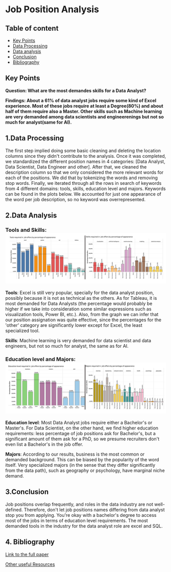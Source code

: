 # Job Position Analysis


## Table of content

- [Key Points](https://github.com/MpiPuin12/Marc-Puyol-Iniesta/edit/main/Customer%20analysis/Readme.md#Key-points)
- [Data Processing](https://github.com/MpiPuin12/Marc-Puyol-Iniesta/edit/main/Customer%20analysis/Readme.md#1.Data-Processing)
- [Data analysis](https://github.com/MpiPuin12/Marc-Puyol-Iniesta/edit/main/Customer%20analysis/Readme.md#2.Data-analysis)
- [Conclusion](https://github.com/MpiPuin12/Marc-Puyol-Iniesta/edit/main/Customer%20analysis/Readme.md#Conclusion)
- [Bibliography](https://github.com/MpiPuin12/Marc-Puyol-Iniesta/edit/main/Customer%20analysis/Readme.md#Bubliography)


## Key Points 

**Question: What are the most demandes skills for a Data Analyst?**

**Findings: About a 61% of data analyst jobs require some kind of Excel experience. Most of these jobs require at least a Degree(80%) and about half of them require also a Master. Other skills such as Machine learning are very demanded among data scientists and engineerenings but not so much for analyst(same for AI).** 


## 1.Data Processing

The first step implied doing some basic cleaning and deleting the location columns since they didn't contribute to the analysis. Once it was completed, we standardized the different position names in 4 categories: [Data Analyst, Data Scientist, Data Engineer and other]. After that, we cleaned the description column so that we only considered the more relevant words for each of the positions. We did that by tokenizing the words and removing stop words. Finally, we iterated through all the rows in search of keywords from 4 different domains: tools, skills, education level and majors. Keywords can be found in the plots below. We accounted for just one appearance of the word per job description, so no keyword was overrepresented.

## 2.Data Analysis

### Tools and Skills: ![Classification Case Study](https://github.com/MpiPuin12/Marc-Puyol-Iniesta/blob/main/Captura%20de%20pantalla%202022-02-08%20a%20las%2018.39.25.png)

**Tools**: Excel is still very popular, specially for the data analyst position, possibly because it is not as technical as the others. As for Tableau, it is most demanded for Data Analysts (the percentage would probably be higher if we take into consideration some similar expressions such as visualization tools, Power BI, etc.). Also, from the graph we can infer that our position assignation was quite effective, since the percentages for the 'other' category are significantly lower except for Excel, the least specialized tool.

**Skills**: Machine learning is very demanded for data scientist and data engineers, but not so much for analyst, the same as for AI.

### Education level and Majors: ![Classification Case Study](https://github.com/MpiPuin12/Marc-Puyol-Iniesta/blob/main/Captura%20de%20pantalla%202022-02-08%20a%20las%2018.43.10.png)

**Education level**: Most Data Analyst jobs require either a Bachelor's or Master's. For Data Scientist, on the other hand, we find higher education requirements: less percentage of job positions ask for Bachelor's, but a significant amount of them ask for a PhD, so we presume recruiters don't even list a Bachelor's in the job offer.

**Majors**: According to our results, business is the most common or demanded background. This can be biased by the popularity of the word itself. Very specialized majors (in the sense that they differ significantly from the data path), such as geography or psychology, have marginal niche demand.


## 3.Conclusion

Job positions overlap frequently, and roles in the data industry are not well-defined. Therefore, don't let job positions names differing from data analyst stop you from applying. You're okay with a bachelor's degree to access most of the jobs in terms of education level requirements.
The most demanded tools in the industry for the data analyst role are excel and SQL.

## 4. Bibliography
[Link to the full paper](https://github.com/MpiPuin12/Marc-Puyol-Iniesta/blob/main/Customer%20analysis/Job%20Position%20Analysis.pdf)

[Other useful Resources](https://www.kaggle.com/sl6149/data-scientist-job-market-in-the-us/code)
